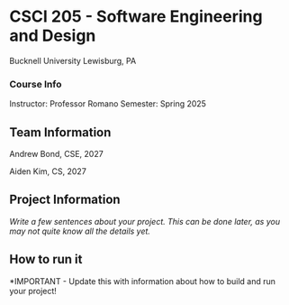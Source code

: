 # CSCI 205 - Software Engineering and Design
Bucknell University
Lewisburg, PA
### Course Info
Instructor: Professor Romano
Semester: Spring 2025
## Team Information
Andrew Bond, CSE, 2027

Aiden Kim, CS, 2027
## Project Information
*Write a few sentences about your project. This can be done
later, as you may not quite know all the details yet.*
## How to run it
*IMPORTANT - Update this with information about how to build
and run your project!
